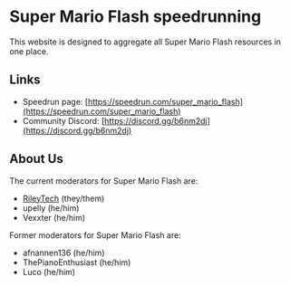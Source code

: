 # Super Mario Flash speedrunning

This website is designed to aggregate all Super Mario Flash resources in one place.

## Links
- Speedrun page: [https://speedrun.com/super_mario_flash](https://speedrun.com/super_mario_flash)
- Community Discord: [https://discord.gg/b6nm2dj](https://discord.gg/b6nm2dj)

## About Us

The current moderators for Super Mario Flash are:

- [RileyTech](https://rayyaw.github.io) (they/them)
- upelly (he/him)
- Vexxter (he/him)

Former moderators for Super Mario Flash are:

- afnannen136 (he/him)
- ThePianoEnthusiast (he/him)
- Luco (he/him)

